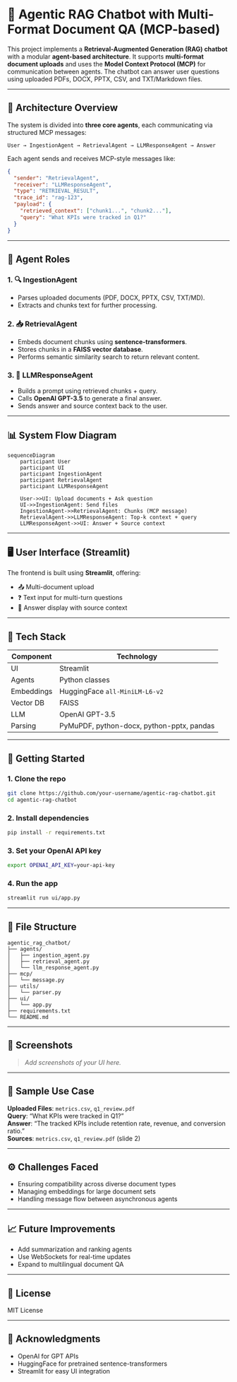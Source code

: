 # 🤖 Agentic RAG Chatbot with Multi-Format Document QA (MCP-based)

This project implements a **Retrieval-Augmented Generation (RAG) chatbot** with a modular **agent-based architecture**. It supports **multi-format document uploads** and uses the **Model Context Protocol (MCP)** for communication between agents. The chatbot can answer user questions using uploaded PDFs, DOCX, PPTX, CSV, and TXT/Markdown files.

---

## 🧠 Architecture Overview

The system is divided into **three core agents**, each communicating via structured MCP messages:

```
User → IngestionAgent → RetrievalAgent → LLMResponseAgent → Answer
```

Each agent sends and receives MCP-style messages like:
```json
{
  "sender": "RetrievalAgent",
  "receiver": "LLMResponseAgent",
  "type": "RETRIEVAL_RESULT",
  "trace_id": "rag-123",
  "payload": {
    "retrieved_context": ["chunk1...", "chunk2..."],
    "query": "What KPIs were tracked in Q1?"
  }
}
```

---

## 🧱 Agent Roles

### 1. 🔍 IngestionAgent
- Parses uploaded documents (PDF, DOCX, PPTX, CSV, TXT/MD).
- Extracts and chunks text for further processing.

### 2. 📥 RetrievalAgent
- Embeds document chunks using **sentence-transformers**.
- Stores chunks in a **FAISS vector database**.
- Performs semantic similarity search to return relevant content.

### 3. 🤖 LLMResponseAgent
- Builds a prompt using retrieved chunks + query.
- Calls **OpenAI GPT-3.5** to generate a final answer.
- Sends answer and source context back to the user.

---

## 📊 System Flow Diagram

```mermaid
sequenceDiagram
    participant User
    participant UI
    participant IngestionAgent
    participant RetrievalAgent
    participant LLMResponseAgent

    User->>UI: Upload documents + Ask question
    UI->>IngestionAgent: Send files
    IngestionAgent->>RetrievalAgent: Chunks (MCP message)
    RetrievalAgent->>LLMResponseAgent: Top-k context + query
    LLMResponseAgent->>UI: Answer + Source context
```

---

## 🖥️ User Interface (Streamlit)

The frontend is built using **Streamlit**, offering:
- 📤 Multi-document upload
- ❓ Text input for multi-turn questions
- 📑 Answer display with source context

---

## 🧰 Tech Stack

| Component | Technology |
|----------|-------------|
| UI       | Streamlit |
| Agents   | Python classes |
| Embeddings | HuggingFace `all-MiniLM-L6-v2` |
| Vector DB | FAISS |
| LLM      | OpenAI GPT-3.5 |
| Parsing  | PyMuPDF, python-docx, python-pptx, pandas |

---

## 🚀 Getting Started

### 1. Clone the repo
```bash
git clone https://github.com/your-username/agentic-rag-chatbot.git
cd agentic-rag-chatbot
```

### 2. Install dependencies
```bash
pip install -r requirements.txt
```

### 3. Set your OpenAI API key
```bash
export OPENAI_API_KEY=your-api-key
```

### 4. Run the app
```bash
streamlit run ui/app.py
```

---

## 📁 File Structure

```
agentic_rag_chatbot/
├── agents/
│   ├── ingestion_agent.py
│   ├── retrieval_agent.py
│   └── llm_response_agent.py
├── mcp/
│   └── message.py
├── utils/
│   └── parser.py
├── ui/
│   └── app.py
├── requirements.txt
└── README.md
```

---

## 📸 Screenshots

> _Add screenshots of your UI here._

---

## 🧪 Sample Use Case

**Uploaded Files**: `metrics.csv`, `q1_review.pdf`  
**Query**: “What KPIs were tracked in Q1?”  
**Answer**: “The tracked KPIs include retention rate, revenue, and conversion ratio.”  
**Sources**: `metrics.csv`, `q1_review.pdf` (slide 2)

---

## ⚙️ Challenges Faced

- Ensuring compatibility across diverse document types
- Managing embeddings for large document sets
- Handling message flow between asynchronous agents

---

## 📈 Future Improvements

- Add summarization and ranking agents
- Use WebSockets for real-time updates
- Expand to multilingual document QA

---

## 📜 License

MIT License

---

## 🤝 Acknowledgments

- OpenAI for GPT APIs
- HuggingFace for pretrained sentence-transformers
- Streamlit for easy UI integration
